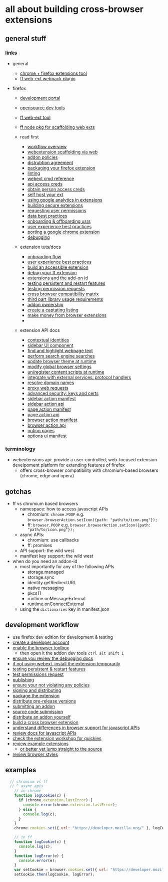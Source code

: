 # all about building cross-browser extensions

## general stuff

### links

- general
  - [chrome + firefox extensions tool](https://github.com/mozilla/webextension-polyfill)
  - [ff web-ext webpack plugin](https://github.com/hiikezoe/web-ext-webpack-plugin/blob/master/README.md)
  
- firefox
  - [development portal](https://extensionworkshop.com/documentation/develop/)
  - [opensource dev tools](https://extensionworkshop.com/documentation/develop/browser-extension-development-tools/)
  - [ff web-ext tool](https://extensionworkshop.com/documentation/develop/getting-started-with-web-ext/)
  - [ff node pkg for scaffolding web exts](https://github.com/web-ext-labs/create-web-ext)

  - read first
    - [workflow overview](https://extensionworkshop.com/documentation/develop/firefox-workflow-overview/)
    - [webextension scaffolding via web](https://webextensions.in/)
    - [addon policies](https://extensionworkshop.com/documentation/publish/add-on-policies/)
    - [distrubtion agreement](https://extensionworkshop.com/documentation/publish/firefox-add-on-distribution-agreement/)
    - [packaging your firefox extension](https://extensionworkshop.com/documentation/develop/web-ext-command-reference/#web-ext-build)
    - [linting](https://extensionworkshop.com/documentation/develop/web-ext-command-reference/#web-ext-lint)
    - [webext cmd reference](https://extensionworkshop.com/documentation/develop/web-ext-command-reference/)
    - [api access creds](http://addons-server.readthedocs.org/en/latest/topics/api/auth.html#access-credentials)
    - [obtain person access creds](https://addons.mozilla.org/developers/addon/api/key/)
    - [self host your ext](https://extensionworkshop.com/documentation/publish/self-distribution/)
    - [using google analytics in extensions](https://blog.mozilla.org/addons/2016/05/31/using-google-analytics-in-extensions/)
    - [building secure extensions](https://extensionworkshop.com/documentation/develop/build-a-secure-extension/)
    - [requesting user permissions](https://extensionworkshop.com/documentation/develop/request-the-right-permissions/)
    - [data best practices](https://extensionworkshop.com/documentation/develop/best-practices-for-collecting-user-data-consents/)
    - [onboarding & offboarding usrs](https://extensionworkshop.com/documentation/develop/onboard-upboard-offboard-users/)
    - [user experience best practices](https://extensionworkshop.com/documentation/develop/user-experience-best-practices/)
    - [porting a google chrome extension](https://extensionworkshop.com/documentation/develop/porting-a-google-chrome-extension/)
    - [debugging](https://extensionworkshop.com/documentation/develop/debugging/)

  - extension tuts/docs
    - [onboarding flow](https://extensionworkshop.com/documentation/develop/onboard-upboard-offboard-users/)
    - [user experience best practices](https://extensionworkshop.com/documentation/develop/user-experience-best-practices/)
    - [build an accessible extension](https://extensionworkshop.com/documentation/develop/build-an-accessible-extension/)
    - [debug your ff extension](https://extensionworkshop.com/documentation/develop/debugging/)
    - [extensions and the add-on id](https://extensionworkshop.com/documentation/develop/extensions-and-the-add-on-id/)
    - [testing persistent and restart features](https://extensionworkshop.com/documentation/develop/testing-persistent-and-restart-features/)
    - [testing permission requests](https://extensionworkshop.com/documentation/develop/test-permission-requests/)
    - [cross browser compatibility matrix](https://extensionworkshop.com/documentation/develop/browser-compatibility/)
    - [third part library usage requirements](https://extensionworkshop.com/documentation/publish/third-party-library-usage/)
    - [addon ownership](https://extensionworkshop.com/documentation/publish/add-on-ownership/)
    - [create a captating listing](https://extensionworkshop.com/documentation/develop/create-an-appealing-listing/)
    - [make money from browser extensions](https://extensionworkshop.com/documentation/publish/make-money-from-browser-extensions/)
    -

  - extension API docs
    - [contextual identities](https://developer.mozilla.org/docs/Mozilla/Add-ons/WebExtensions/API/contextualIdentities)
    - [sidebar UI component](https://developer.mozilla.org/docs/Mozilla/Add-ons/WebExtensions/user_interface/Sidebars)
    - [find and highlight webpage text](https://developer.mozilla.org/docs/Mozilla/Add-ons/WebExtensions/API/find)
    - [perform search engine searches](https://developer.mozilla.org/docs/Mozilla/Add-ons/WebExtensions/API/search)
    - [update browser theme at runtime](https://developer.mozilla.org/docs/Mozilla/Add-ons/WebExtensions/API/theme)
    - [modify global browser settings](https://developer.mozilla.org/docs/Mozilla/Add-ons/WebExtensions/API/browserSettings)
    - [un/register content scripts at runtime](https://developer.mozilla.org/docs/Mozilla/Add-ons/WebExtensions/API/contentScripts)
    - [integrate with external services: protocol handlers](https://developer.mozilla.org/docs/Mozilla/Add-ons/WebExtensions/manifest.json/protocol_handlers)
    - [resolve domain names](https://developer.mozilla.org/docs/Mozilla/Add-ons/WebExtensions/API/dns)
    - [proxy web requests](https://developer.mozilla.org/docs/Mozilla/Add-ons/WebExtensions/API/proxy)
    - [advanced security: keys and certs](https://developer.mozilla.org/docs/Mozilla/Add-ons/WebExtensions/API/pkcs11)
    - [sidebar action manifest](https://developer.mozilla.org/en-US/docs/Mozilla/Add-ons/WebExtensions/manifest.json/sidebar_action)
    - [sidebar action api](https://developer.mozilla.org/en-US/docs/Mozilla/Add-ons/WebExtensions/API/sidebarAction)
    - [page action manifest](https://developer.mozilla.org/en-US/docs/Mozilla/Add-ons/WebExtensions/manifest.json/page_action)
    - [page action api](https://developer.mozilla.org/en-US/docs/Mozilla/Add-ons/WebExtensions/API/pageAction)
    - [browser action manifest](https://developer.mozilla.org/en-US/docs/Mozilla/Add-ons/WebExtensions/manifest.json/browser_action)
    - [browser action api](https://developer.mozilla.org/en-US/docs/Mozilla/Add-ons/WebExtensions/API/browserAction)
    - [option pages](https://developer.mozilla.org/en-US/docs/Mozilla/Add-ons/WebExtensions/user_interface/Options_pages)
    - [options ui manifest](https://developer.mozilla.org/en-US/docs/Mozilla/Add-ons/WebExtensions/manifest.json/options_ui)

### terminology

- webextensions api: provide a user-controlled, web-focused extension develpoment platform for extending features of firefox
  - offers cross-browser compatibility with chromium-based browsers (chrome, edge and opera)

## gotchas

- ff vs chromium based browsers
  - namespace: how to access javascript APIs
    - chromium: `chrome.POOP` e.g. `browser.browserAction.setIcon({path: "path/to/icon.png"});`
    - ff: `browser.POOP` e.g. `browser.browserAction.setIcon({path: "path/to/icon.png"});`
  - async APIs:
    - chromium: use callbacks
    - ff: promises
  - API support: the wild west
  - manifest key support: the wild west
- when do you need an addon-id
  - most importantly for any of the following APIs
    - storage.managed
    - storage.sync
    - identity.getRedirectURL
    - native messaging
    - pkcs11
    - runtime.onMessageExternal
    - runtime.onConnectExternal
  - using the `dictionaries` key in manifest.json
  
## development workflow

- use firefox dev edition for development & testing
- [create a developer account](https://extensionworkshop.com/documentation/publish/developer-accounts/)
- [enable the browser toolbox](https://developer.mozilla.org/en-US/docs/Tools/Browser_Toolbox)
  - then open it the addon dev tools `ctrl alt shift i`
- [ensure you review the debugging docs](https://extensionworkshop.com/documentation/develop/debugging/)
- [if not using webext, install the extension temporarily](https://extensionworkshop.com/documentation/develop/temporary-installation-in-firefox/)
- [testing persistent & restart features](https://extensionworkshop.com/documentation/develop/testing-persistent-and-restart-features/)
- [test permissions request](https://extensionworkshop.com/documentation/develop/test-permission-requests/)
- [publishing](https://extensionworkshop.com/documentation/publish/)
- [ensure your not violating any policies](https://extensionworkshop.com/documentation/publish/add-on-policies/)
- [signing and distributing](https://extensionworkshop.com/documentation/publish/signing-and-distribution-overview/)
- [package the extension](https://extensionworkshop.com/documentation/publish/package-your-extension/)
- [distribute pre-release versions](https://extensionworkshop.com/documentation/publish/distribute-pre-release-versions/)
- [submitting an addon](https://extensionworkshop.com/documentation/publish/submitting-an-add-on/)
- [source code submission](https://extensionworkshop.com/documentation/publish/source-code-submission/)
- [distribute an addon yourself](https://extensionworkshop.com/documentation/publish/self-distribution/)
- [build a cross browser extension](https://developer.mozilla.org/en-US/docs/Mozilla/Add-ons/WebExtensions/Build_a_cross_browser_extension)
- [understand differences in browser support for javascript APIs](https://developer.mozilla.org/en-US/docs/Mozilla/Add-ons/WebExtensions/Browser_support_for_JavaScript_APIs)
- [review docs for javascript APIs](https://developer.mozilla.org/en-US/docs/Mozilla/Add-ons/WebExtensions/API)
- [check the extension workshop for quickies](https://extensionworkshop.com/)
- [review example extensions](https://developer.mozilla.org/en-US/docs/Mozilla/Add-ons/WebExtensions/Examples)
  - [or better yet jump straight to the source](https://github.com/mdn/webextensions-examples)
- [review browser styles](https://developer.mozilla.org/en-US/docs/Mozilla/Add-ons/WebExtensions/user_interface/Browser_styles)

## examples

```js
  // chromium vs ff
  // ^ async apis
    // in chrome
    function logCookie(c) {
      if (chrome.extension.lastError) {
        console.error(chrome.extension.lastError);
      } else {
        console.log(c);
      }
    }
    chrome.cookies.set({ url: "https://developer.mozilla.org/" }, logCookie);

    // in ff
    function logCookie(c) {
      console.log(c);
    }
    function logError(e) {
      console.error(e);
    }
    var setCookie = browser.cookies.set({ url: "https://developer.mozilla.org/" });
    setCookie.then(logCookie, logError);
```
